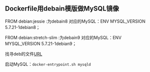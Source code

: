 ## Dockerfile用debain模版做MySQL镜像

FROM debian:jessie :为debain8 对应的MySQL：ENV MYSQL_VERSION 5.7.21-1debian8； 

FROM debian:stretch-slim :为debain9 对应的MySQL：ENV MYSQL_VERSION 5.7.21-1debian9；

找寻deb的文件[URL](http://repo.mysql.com/apt/debian/)

启动MySQL：`docker-entrypoint.sh mysqld`
